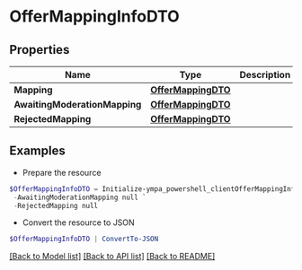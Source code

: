 # OfferMappingInfoDTO
## Properties

Name | Type | Description | Notes
------------ | ------------- | ------------- | -------------
**Mapping** | [**OfferMappingDTO**](OfferMappingDTO.md) |  | [optional] 
**AwaitingModerationMapping** | [**OfferMappingDTO**](OfferMappingDTO.md) |  | [optional] 
**RejectedMapping** | [**OfferMappingDTO**](OfferMappingDTO.md) |  | [optional] 

## Examples

- Prepare the resource
```powershell
$OfferMappingInfoDTO = Initialize-ympa_powershell_clientOfferMappingInfoDTO  -Mapping null `
 -AwaitingModerationMapping null `
 -RejectedMapping null
```

- Convert the resource to JSON
```powershell
$OfferMappingInfoDTO | ConvertTo-JSON
```

[[Back to Model list]](../README.md#documentation-for-models) [[Back to API list]](../README.md#documentation-for-api-endpoints) [[Back to README]](../README.md)


